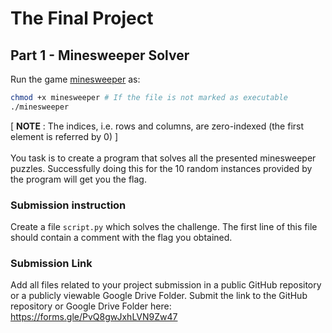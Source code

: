 # The Final Project

## Part 1 - Minesweeper Solver

Run the game [minesweeper](./minesweeper) as:
```bash
chmod +x minesweeper # If the file is not marked as executable
./minesweeper
```
[ <b>NOTE</b> : The indices, i.e. rows and columns, are zero-indexed (the first element is referred by 0) ] <br>
<br>
You task is to create a program that solves all the presented minesweeper puzzles. 
Successfully doing this for the 10 random instances provided by the program will get you the flag.

### Submission instruction
Create a file `script.py` which solves the challenge. The first line of this file should contain a comment with the flag you obtained.


### Submission Link
Add all files related to your project submission in a public GitHub repository or a publicly viewable Google Drive Folder. Submit the link to the GitHub repository or Google Drive Folder here: https://forms.gle/PvQ8gwJxhLVN9Zw47
